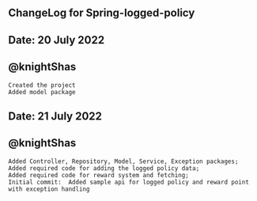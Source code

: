 ## ChangeLog for Spring-logged-policy

## Date: 20 July 2022 
## @knightShas
	Created the project
	Added model package

## Date: 21 July 2022 
## @knightShas
	Added Controller, Repository, Model, Service, Exception packages;
	Added required code for adding the logged policy data;
	Added required code for reward system and fetching;
	Initial commit:  Added sample api for logged policy and reward point with exception handling
	
